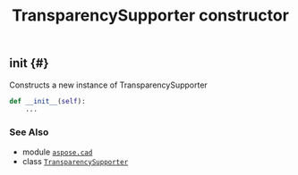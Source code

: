 ﻿---
title: TransparencySupporter constructor
second_title: Aspose.CAD for Python via .NET API References
description: 
type: docs
weight: 10
url: /python-net/aspose.cad/transparencysupporter/__init__/
is_root: false
---

## __init__ {#}

Constructs a new instance of TransparencySupporter



```python
def __init__(self):
    ...
```





### See Also
* module [`aspose.cad`](../../)
* class [`TransparencySupporter`](/cad/python-net/aspose.cad/transparencysupporter)
